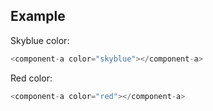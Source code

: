 ## Example

Skyblue color:
```js
<component-a color="skyblue"></component-a>
```

Red color:
```js
<component-a color="red"></component-a>
```
